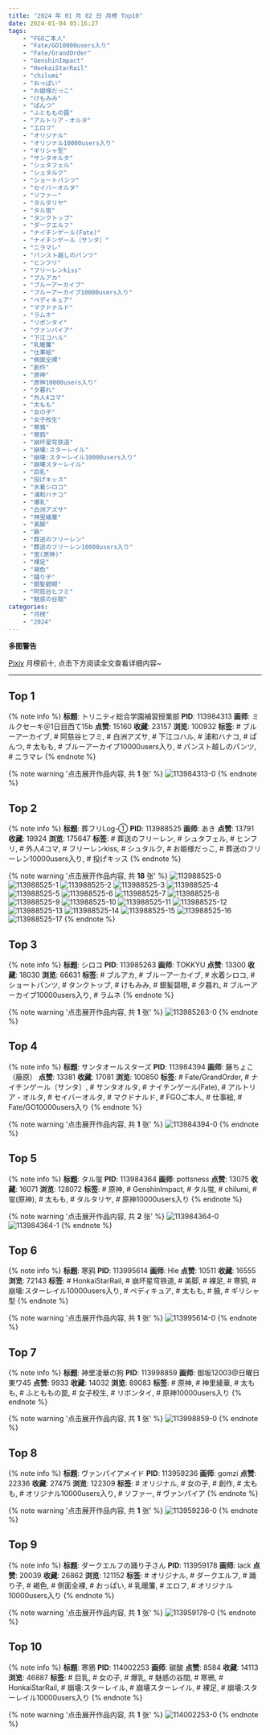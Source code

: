 ```yaml
---
title: "2024 年 01 月 02 日 月榜 Top10"
date: 2024-01-04 05:16:27
tags:
    - "FGOご本人"
    - "Fate/GO10000users入り"
    - "Fate/GrandOrder"
    - "GenshinImpact"
    - "HonkaiStarRail"
    - "chilumi"
    - "おっぱい"
    - "お姫様だっこ"
    - "けもみみ"
    - "ぱんつ"
    - "ふとももの罠"
    - "アルトリア・オルタ"
    - "エロフ"
    - "オリジナル"
    - "オリジナル10000users入り"
    - "ギリシャ型"
    - "サンタオルタ"
    - "シュタフェル"
    - "シュタルク"
    - "ショートパンツ"
    - "セイバーオルタ"
    - "ソファー"
    - "タルタリヤ"
    - "タル蛍"
    - "タンクトップ"
    - "ダークエルフ"
    - "ナイチンゲール(Fate)"
    - "ナイチンゲール〔サンタ〕"
    - "ニラマレ"
    - "パンスト越しのパンツ"
    - "ヒンフリ"
    - "フリーレンkiss"
    - "ブルアカ"
    - "ブルーアーカイブ"
    - "ブルーアーカイブ10000users入り"
    - "ペディキュア"
    - "マクドナルド"
    - "ラムネ"
    - "リボンタイ"
    - "ヴァンパイア"
    - "下江コハル"
    - "乳暖簾"
    - "仕事絵"
    - "側面全裸"
    - "創作"
    - "原神"
    - "原神10000users入り"
    - "夕暮れ"
    - "外人4コマ"
    - "太もも"
    - "女の子"
    - "女子校生"
    - "寒鴉"
    - "寒鸦"
    - "崩坏星穹铁道"
    - "崩壊:スターレイル"
    - "崩壊:スターレイル10000users入り"
    - "崩壊スターレイル"
    - "巨乳"
    - "投げキッス"
    - "水着シロコ"
    - "浦和ハナコ"
    - "爆乳"
    - "白洲アズサ"
    - "神里綾華"
    - "美脚"
    - "腋"
    - "葬送のフリーレン"
    - "葬送のフリーレン10000users入り"
    - "蛍(原神)"
    - "裸足"
    - "褐色"
    - "踊り子"
    - "銀髪碧眼"
    - "阿慈谷ヒフミ"
    - "魅惑の谷間"
categories:
    - "月榜"
    - "2024"
---
```


<i class="fa fa-triangle-exclamation"></i>**多图警告**<i class="fa fa-triangle-exclamation"></i>

[Pixiv](https://www.pixiv.net/) 月榜前十, 点击下方阅读全文查看详细内容~

<!-- more -->

---

## Top 1

{% note info %}
**标题**: トリニティ総合学園補習授業部
**PID**: 113984313 **画师**: ミルクセーキ＠1日目西て15b
**点赞**: 15160 **收藏**: 23157 **浏览**: 100932
**标签**: # ブルーアーカイブ, # 阿慈谷ヒフミ, # 白洲アズサ, # 下江コハル, # 浦和ハナコ, # ぱんつ, # 太もも, # ブルーアーカイブ10000users入り, # パンスト越しのパンツ, # ニラマレ
{% endnote %}

{% note warning '点击展开作品内容, 共 **1** 张' %}
![113984313-0](https://i.pixiv.re/img-original/img/2023/12/06/00/00/25/113984313_p0.jpg)
{% endnote %}

## Top 2

{% note info %}
**标题**: 葬フリLog-①
**PID**: 113988525 **画师**: あき
**点赞**: 13791 **收藏**: 19924 **浏览**: 175647
**标签**: # 葬送のフリーレン, # シュタフェル, # ヒンフリ, # 外人4コマ, # フリーレンkiss, # シュタルク, # お姫様だっこ, # 葬送のフリーレン10000users入り, # 投げキッス
{% endnote %}

{% note warning '点击展开作品内容, 共 **18** 张' %}
![113988525-0](https://i.pixiv.re/img-original/img/2023/12/06/03/22/35/113988525_p0.jpg)
![113988525-1](https://i.pixiv.re/img-original/img/2023/12/06/03/22/35/113988525_p1.jpg)
![113988525-2](https://i.pixiv.re/img-original/img/2023/12/06/03/22/35/113988525_p2.jpg)
![113988525-3](https://i.pixiv.re/img-original/img/2023/12/06/03/22/35/113988525_p3.jpg)
![113988525-4](https://i.pixiv.re/img-original/img/2023/12/06/03/22/35/113988525_p4.jpg)
![113988525-5](https://i.pixiv.re/img-original/img/2023/12/06/03/22/35/113988525_p5.jpg)
![113988525-6](https://i.pixiv.re/img-original/img/2023/12/06/03/22/35/113988525_p6.jpg)
![113988525-7](https://i.pixiv.re/img-original/img/2023/12/06/03/22/35/113988525_p7.jpg)
![113988525-8](https://i.pixiv.re/img-original/img/2023/12/06/03/22/35/113988525_p8.jpg)
![113988525-9](https://i.pixiv.re/img-original/img/2023/12/06/03/22/35/113988525_p9.jpg)
![113988525-10](https://i.pixiv.re/img-original/img/2023/12/06/03/22/35/113988525_p10.jpg)
![113988525-11](https://i.pixiv.re/img-original/img/2023/12/06/03/22/35/113988525_p11.jpg)
![113988525-12](https://i.pixiv.re/img-original/img/2023/12/06/03/22/35/113988525_p12.jpg)
![113988525-13](https://i.pixiv.re/img-original/img/2023/12/06/03/22/35/113988525_p13.jpg)
![113988525-14](https://i.pixiv.re/img-original/img/2023/12/06/03/22/35/113988525_p14.jpg)
![113988525-15](https://i.pixiv.re/img-original/img/2023/12/06/03/22/35/113988525_p15.jpg)
![113988525-16](https://i.pixiv.re/img-original/img/2023/12/06/03/22/35/113988525_p16.jpg)
![113988525-17](https://i.pixiv.re/img-original/img/2023/12/06/03/22/35/113988525_p17.jpg)
{% endnote %}

## Top 3

{% note info %}
**标题**: シロコ
**PID**: 113985263 **画师**: TOKKYU
**点赞**: 13300 **收藏**: 18030 **浏览**: 66631
**标签**: # ブルアカ, # ブルーアーカイブ, # 水着シロコ, # ショートパンツ, # タンクトップ, # けもみみ, # 銀髪碧眼, # 夕暮れ, # ブルーアーカイブ10000users入り, # ラムネ
{% endnote %}

{% note warning '点击展开作品内容, 共 **1** 张' %}
![113985263-0](https://i.pixiv.re/img-original/img/2023/12/06/00/23/29/113985263_p0.jpg)
{% endnote %}

## Top 4

{% note info %}
**标题**: サンタオールスターズ
**PID**: 113984394 **画师**: 藤ちょこ（藤原）
**点赞**: 13381 **收藏**: 17081 **浏览**: 100850
**标签**: # Fate/GrandOrder, # ナイチンゲール〔サンタ〕, # サンタオルタ, # ナイチンゲール(Fate), # アルトリア・オルタ, # セイバーオルタ, # マクドナルド, # FGOご本人, # 仕事絵, # Fate/GO10000users入り
{% endnote %}

{% note warning '点击展开作品内容, 共 **1** 张' %}
![113984394-0](https://i.pixiv.re/img-original/img/2023/12/06/00/00/53/113984394_p0.png)
{% endnote %}

## Top 5

{% note info %}
**标题**: タル蛍
**PID**: 113984364 **画师**: pottsness
**点赞**: 13075 **收藏**: 16071 **浏览**: 128072
**标签**: # 原神, # GenshinImpact, # タル蛍, # chilumi, # 蛍(原神), # 太もも, # タルタリヤ, # 原神10000users入り
{% endnote %}

{% note warning '点击展开作品内容, 共 **2** 张' %}
![113984364-0](https://i.pixiv.re/img-original/img/2023/12/06/00/03/08/113984364_p0.jpg)
![113984364-1](https://i.pixiv.re/img-original/img/2023/12/06/00/03/08/113984364_p1.jpg)
{% endnote %}

## Top 6

{% note info %}
**标题**: 寒鸦
**PID**: 113995614 **画师**: Hle
**点赞**: 10511 **收藏**: 16555 **浏览**: 72143
**标签**: # HonkaiStarRail, # 崩坏星穹铁道, # 美脚, # 裸足, # 寒鸦, # 崩壊:スターレイル10000users入り, # ペディキュア, # 太もも, # 腋, # ギリシャ型
{% endnote %}

{% note warning '点击展开作品内容, 共 **1** 张' %}
![113995614-0](https://i.pixiv.re/img-original/img/2023/12/06/13/37/36/113995614_p0.jpg)
{% endnote %}

## Top 7

{% note info %}
**标题**: 神里凌華の狗
**PID**: 113998859 **画师**: 御坂12003@日曜日東ワ45
**点赞**: 9933 **收藏**: 14032 **浏览**: 89083
**标签**: # 原神, # 神里綾華, # 太もも, # ふとももの罠, # 女子校生, # リボンタイ, # 原神10000users入り
{% endnote %}

{% note warning '点击展开作品内容, 共 **1** 张' %}
![113998859-0](https://i.pixiv.re/img-original/img/2023/12/06/17/15/10/113998859_p0.jpg)
{% endnote %}

## Top 8

{% note info %}
**标题**: ヴァンパイアメイド
**PID**: 113959236 **画师**: gomzi
**点赞**: 22336 **收藏**: 27475 **浏览**: 122309
**标签**: # オリジナル, # 女の子, # 創作, # 太もも, # オリジナル10000users入り, # ソファー, # ヴァンパイア
{% endnote %}

{% note warning '点击展开作品内容, 共 **1** 张' %}
![113959236-0](https://i.pixiv.re/img-original/img/2023/12/05/00/00/54/113959236_p0.jpg)
{% endnote %}

## Top 9

{% note info %}
**标题**: ダークエルフの踊り子さん
**PID**: 113959178 **画师**: lack
**点赞**: 20039 **收藏**: 26862 **浏览**: 121152
**标签**: # オリジナル, # ダークエルフ, # 踊り子, # 褐色, # 側面全裸, # おっぱい, # 乳暖簾, # エロフ, # オリジナル10000users入り
{% endnote %}

{% note warning '点击展开作品内容, 共 **1** 张' %}
![113959178-0](https://i.pixiv.re/img-original/img/2023/12/05/00/00/31/113959178_p0.png)
{% endnote %}

## Top 10

{% note info %}
**标题**: 寒鴉
**PID**: 114002253 **画师**: 碳酸
**点赞**: 8584 **收藏**: 14113 **浏览**: 46887
**标签**: # 巨乳, # 女の子, # 爆乳, # 魅惑の谷間, # 寒鴉, # HonkaiStarRail, # 崩壊:スターレイル, # 崩壊スターレイル, # 裸足, # 崩壊:スターレイル10000users入り
{% endnote %}

{% note warning '点击展开作品内容, 共 **1** 张' %}
![114002253-0](https://i.pixiv.re/img-original/img/2023/12/06/19/43/00/114002253_p0.jpg)
{% endnote %}
